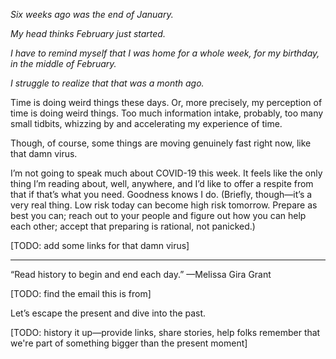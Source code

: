 _Six weeks ago was the end of January._

_My head thinks February just started._

_I have to remind myself that I was home for a whole week, for my birthday, in the middle of February._

_I struggle to realize that that was a month ago._

Time is doing weird things these days. Or, more precisely, my perception of time is doing weird things. Too much information intake, probably, too many small tidbits, whizzing by and accelerating my experience of time.

Though, of course, some things are moving genuinely fast right now, like that damn virus.

I’m not going to speak much about COVID-19 this week. It feels like the only thing I’m reading about, well, anywhere, and I’d like to offer a respite from that if that’s what you need. Goodness knows I do. (Briefly, though—it’s a very real thing. Low risk today can become high risk tomorrow. Prepare as best you can; reach out to your people and figure out how you can help each other; accept that preparing is rational, not panicked.)

[TODO: add some links for that damn virus]


---

“Read history to begin and end each day.” —Melissa Gira Grant 

[TODO: find the email this is from]



Let’s escape the present and dive into the past.

[TODO: history it up—provide links, share stories, help folks remember that we're part of something bigger than the present moment]